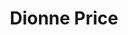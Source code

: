 ---
# Display name
title: Dionne Price

# Is this the primary user of the site?
superuser: false # true or false

# Role/position
role: Deputy Director of the Office of Biostatistics in the Office of Translational Sciences, CDER, FDA

social:
#- icon: linkedin
#  icon_pack: fab
#  link: https://www.linkedin.com/in/catherineigartua/
#- icon: github
#  icon_pack: fab
#  link: https://github.com/rossfarrugia
#- icon: link
#  icon_pack: fas
#  link: https://epijim.uk


# Enter email to display Gravatar (if Gravatar enabled in Config)
#email: 'james.black.jb2@roche.com'

# Highlight the author in author lists? (true/false)
highlight_name: false

# Organizational groups that you belong to (for People widget)
#   Set this to `[]` or comment out if you are not using People widget.
user_groups:
- Keynotes 2023
---